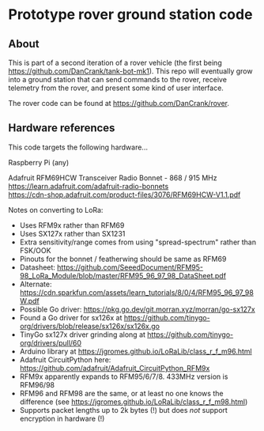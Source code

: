 # Prototype rover ground station code

## About

This is part of a second iteration of a rover vehicle (the first
being https://github.com/DanCrank/tank-bot-mk1). This repo will
eventually grow into a ground station that can send commands to
the rover, receive telemetry from the rover, and present some kind
of user interface.

The rover code can be found at https://github.com/DanCrank/rover.

## Hardware references
This code targets the following hardware...

Raspberry Pi (any)

Adafruit RFM69HCW Transceiver Radio Bonnet - 868 / 915 MHz <br>
https://learn.adafruit.com/adafruit-radio-bonnets <br>
https://cdn-shop.adafruit.com/product-files/3076/RFM69HCW-V1.1.pdf

Notes on converting to LoRa:
- Uses RFM9x rather than RFM69
- Uses SX127x rather than SX1231
- Extra sensitivity/range comes from using "spread-spectrum" rather than FSK/OOK
- Pinouts for the bonnet / featherwing should be same as RFM69
- Datasheet: https://github.com/SeeedDocument/RFM95-98_LoRa_Module/blob/master/RFM95_96_97_98_DataSheet.pdf
- Alternate: https://cdn.sparkfun.com/assets/learn_tutorials/8/0/4/RFM95_96_97_98W.pdf
- Possible Go driver: https://pkg.go.dev/git.morran.xyz/morran/go-sx127x
- Found a Go driver for sx126x at https://github.com/tinygo-org/drivers/blob/release/sx126x/sx126x.go
- TinyGo sx127x driver grinding along at https://github.com/tinygo-org/drivers/pull/60
- Arduino library at https://jgromes.github.io/LoRaLib/class_r_f_m96.html
- Adafruit CircuitPython here: https://github.com/adafruit/Adafruit_CircuitPython_RFM9x
- RFM9x apparently expands to RFM95/6/7/8. 433MHz version is RFM96/98
- RFM96 and RFM98 are the same, or at least no one knows the difference (see https://jgromes.github.io/LoRaLib/class_r_f_m98.html)
- Supports packet lengths up to 2k bytes (!) but does _not_ support encryption in hardware (!)